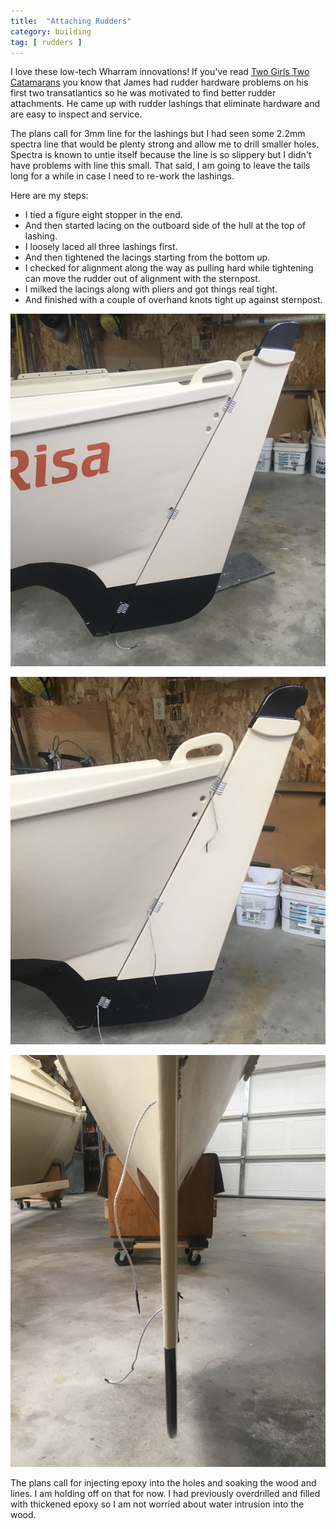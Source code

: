 ```yaml
---
title:  "Attaching Rudders"
category: building
tag: [ rudders ]
---
```


I love these low-tech Wharram innovations! If you've read [Two Girls Two Catamarans](https://www.wharram.com/shop/books/two-girls-two-catamarans) you know that James had rudder hardware problems on his first two transatlantics so he was motivated to find better rudder attachments. He came up with rudder lashings that eliminate hardware and are easy to inspect and service.

The plans call for 3mm line for the lashings but I had seen some 2.2mm spectra line that would be plenty strong and allow me to drill smaller holes. Spectra is known to untie itself because the line is so slippery but I didn't have problems with line this small. That said, I am going to leave the tails long for a while in case I need to re-work the lashings.

Here are my steps:
  * I tied a figure eight stopper in the end.
  * And then started lacing on the outboard side of the hull at the top of lashing.
  * I loosely laced all three lashings first.
  * And then tightened the lacings starting from the bottom up.
  * I checked for alignment along the way as pulling hard while tightening can move the rudder out of alignment with the sternpost.
  * I milked the lacings along with pliers and got things real tight.
  * And finished with a couple of overhand knots tight up against sternpost.

![Outboard Side of Rudder](/assets/images/attach-rudders-1.jpeg)

![Outboard Side of Rudder](/assets/images/attach-rudders-2.jpeg)

![Rudder Alignment](/assets/images/attach-rudders-3.jpeg)

The plans call for injecting epoxy into the holes and soaking the wood and lines. I am holding off on that for now. I had previously overdrilled and filled with thickened epoxy so I am not worried about water intrusion into the wood.
